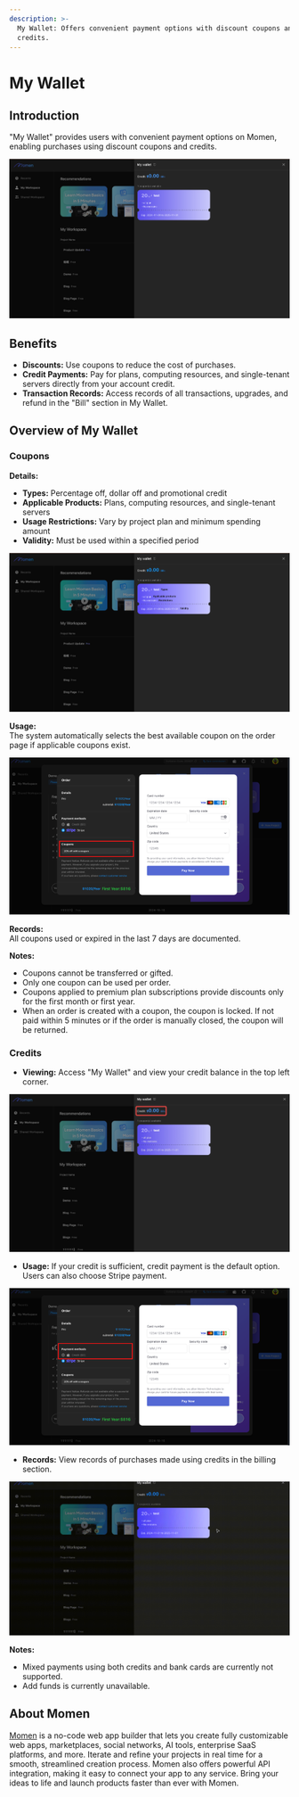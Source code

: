 ```yaml
---
description: >-
  My Wallet: Offers convenient payment options with discount coupons and
  credits.
---
```


# My Wallet

## Introduction

"My Wallet" provides users with convenient payment options on Momen, enabling purchases using discount coupons and credits.

![My Wallet dashboard in Momen](../.gitbook/assets/screenshot_20241101_114503.png)

## Benefits

- **Discounts:** Use coupons to reduce the cost of purchases.
- **Credit Payments:** Pay for plans, computing resources, and single-tenant servers directly from your account credit.
- **Transaction Records:** Access records of all transactions, upgrades, and refund in the "Bill" section in My Wallet.

## Overview of My Wallet

### Coupons

**Details:**

- **Types:** Percentage off, dollar off and promotional credit
- **Applicable Products:** Plans, computing resources, and single-tenant servers
- **Usage Restrictions:** Vary by project plan and minimum spending amount
- **Validity:** Must be used within a specified period

![Coupon list in My Wallet](../.gitbook/assets/Frame%2048096512.png)

**Usage:**  
The system automatically selects the best available coupon on the order page if applicable coupons exist.

![Coupon applied to order](../.gitbook/assets/Group%2040355.png)

**Records:**  
All coupons used or expired in the last 7 days are documented.

**Notes:**

- Coupons cannot be transferred or gifted.
- Only one coupon can be used per order.
- Coupons applied to premium plan subscriptions provide discounts only for the first month or first year.
- When an order is created with a coupon, the coupon is locked. If not paid within 5 minutes or if the order is manually closed, the coupon will be returned.

### Credits

- **Viewing:** Access "My Wallet" and view your credit balance in the top left corner.

![Credit balance in My Wallet](../.gitbook/assets/20241101-121004.jpeg)

- **Usage:** If your credit is sufficient, credit payment is the default option. Users can also choose Stripe payment.

![Credit payment option](../.gitbook/assets/Group%2040355%20(1).png)

- **Records:** View records of purchases made using credits in the billing section.

![Credit transaction records](../.gitbook/assets/20241101-121532.gif)

**Notes:**

- Mixed payments using both credits and bank cards are currently not supported.
- Add funds is currently unavailable.

## About Momen

[Momen](https://momen.app/?channel=docs) is a no-code web app builder that lets you create fully customizable web apps, marketplaces, social networks, AI tools, enterprise SaaS platforms, and more. Iterate and refine your projects in real time for a smooth, streamlined creation process. Momen also offers powerful API integration, making it easy to connect your app to any service. Bring your ideas to life and launch products faster than ever with Momen.

